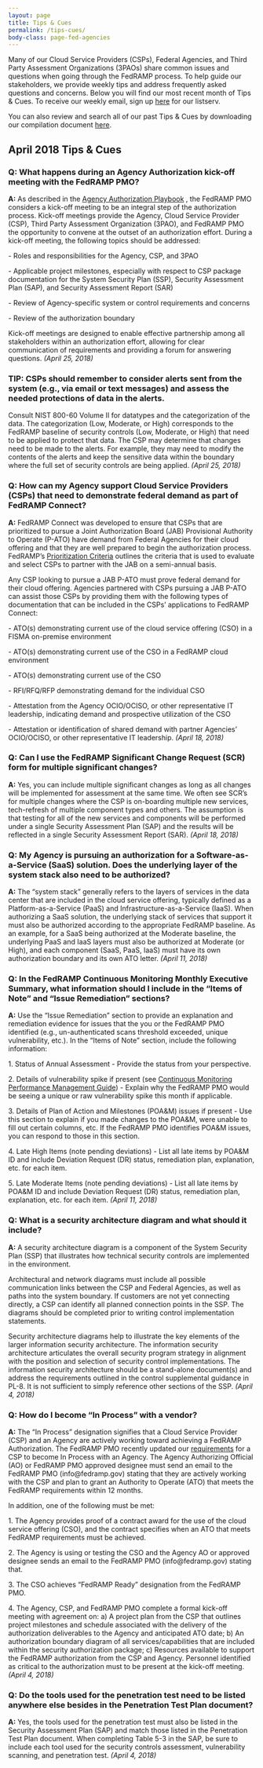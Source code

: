 ```yaml
---
layout: page
title: Tips & Cues
permalink: /tips-cues/
body-class: page-fed-agencies
---
```

Many of our Cloud Service Providers (CSPs), Federal Agencies, and Third Party Assessment Organizations (3PAOs) share common issues and questions when going through the FedRAMP process. To help guide our stakeholders, we provide weekly tips and address frequently asked questions and concerns. Below you will find our most recent month of Tips & Cues. To receive our weekly email, sign up [here](https://public.govdelivery.com/accounts/USGSA/subscriber/new?qsp=USGSA_2224) for our listserv. 

You can also review and search all of our past Tips & Cues by downloading our compilation document <a href="{{site.baseurl}}/assets/resources/documents/FedRAMP_Tips_and_Cues.pdf">here</a>.

<h2>April 2018 Tips & Cues</h2>
<div class="q1">
 
<div class="q3">
<h3>Q: What happens during an Agency Authorization kick-off meeting with the FedRAMP PMO?</h3> 
<p><strong>A:</strong>  As described in the <a href="https://www.fedramp.gov/assets/resources/documents/Agency_Authorization_Playbook.pdf">Agency Authorization Playbook</a> , the FedRAMP PMO considers a kick-off meeting to be an integral step of the authorization process. Kick-off meetings provide the Agency, Cloud Service Provider (CSP), Third Party Assessment Organization (3PAO), and FedRAMP PMO the opportunity to convene at the outset of an authorization effort. During a kick-off meeting, the following topics should be addressed:
<p>
- Roles and responsibilities for the Agency, CSP, and 3PAO
 </p>
<p>
- Applicable project milestones, especially with respect to CSP package documentation for the System Security Plan (SSP), Security Assessment Plan (SAP), and Security Assessment Report (SAR)
 </p>
<p>
- Review of Agency-specific system or control requirements and concerns
 </p>
<p>
- Review of the authorization boundary
 </p>
<p>
Kick-off meetings are designed to enable effective partnership among all stakeholders within an authorization effort, allowing for clear communication of requirements and providing a forum for answering questions.
<em>(April 25, 2018)</em>
</p>
 </p>
</div>

<div class="q3">
<h3>TIP: CSPs should remember to consider alerts sent from the system (e.g., via email or text messages) and assess the needed protections of data in the alerts.</h3>
<p> Consult NIST 800-60 Volume II for datatypes and the categorization of the data. The categorization (Low, Moderate, or High) corresponds to the FedRAMP baseline of security controls (Low, Moderate, or High) that need to be applied to protect that data. The CSP may determine that changes need to be made to the alerts. For example, they may need to modify the contents of the alerts and keep the sensitive data within the boundary where the full set of security controls are being applied.
<em>(April 25, 2018)</em>
</p>
</div>

<div class="q3">
<h3>Q: How can my Agency support Cloud Service Providers (CSPs) that need to demonstrate federal demand as part of FedRAMP Connect? </h3>
<p><strong>A:</strong>  FedRAMP Connect was developed to ensure that CSPs that are prioritized to pursue a Joint Authorization Board (JAB) Provisional Authority to Operate (P-ATO) have demand from Federal Agencies for their cloud offering and that they are well prepared to begin the authorization process. FedRAMP’s <a href="https://www.fedramp.gov/assets/resources/documents/CSP_JAB_P-ATO_Prioritization_Criteria.pdf">Prioritization Criteria</a>  outlines the criteria that is used to evaluate and select CSPs to partner with the JAB on a semi-annual basis.
</p>
 <p>
Any CSP looking to pursue a JAB P-ATO must prove federal demand for their cloud offering. Agencies partnered with CSPs pursuing a JAB P-ATO can assist those CSPs by providing them with the following types of documentation that can be included in the CSPs’ applications to FedRAMP Connect:
 </p>
<p>
- ATO(s) demonstrating current use of the cloud service offering (CSO) in a FISMA on-premise environment
 </p>
<p>
- ATO(s) demonstrating current use of the CSO in a FedRAMP cloud environment
 </p>
<p>
- ATO(s) demonstrating current use of the CSO
 </p>
<p>
- RFI/RFQ/RFP demonstrating demand for the individual CSO
 </p>
<p>
- Attestation from the Agency OCIO/OCISO, or other representative IT leadership, indicating demand and prospective utilization of the CSO
 </p>
<p>
- Attestation or identification of shared demand with partner Agencies’ OCIO/OCISO, or other representative IT leadership.
<em>(April 18, 2018)</em> 
 </p>
</div>

<div class="q3">
<h3>Q: Can I use the FedRAMP Significant Change Request (SCR) form for multiple significant changes?</h3>
<p><strong>A:</strong> Yes, you can include multiple significant changes as long as all changes will be implemented for assessment at the same time.  We often see SCR’s for multiple changes where the CSP is on-boarding multiple new services, tech-refresh of multiple component types and others.  The assumption is that testing for all of the new services and components will be performed under a single Security Assessment Plan (SAP) and the results will be reflected in a single Security Assessment Report (SAR).
<em>(April 18, 2018)</em>
</p>
</div>

<div class="q3">
<h3>Q: My Agency is pursuing an authorization for a Software-as-a-Service (SaaS) solution. Does the underlying layer of the system stack also need to be authorized?</h3>
<p><strong>A:</strong> The “system stack” generally refers to the layers of services in the data center that are included in the cloud service offering, typically defined as a Platform-as-a-Service (PaaS) and Infrastructure-as-a-Service (IaaS). When authorizing a SaaS solution, the underlying stack of services that support it must also be authorized according to the appropriate FedRAMP baseline. As an example, for a SaaS being authorized at the Moderate baseline, the underlying PaaS and IaaS layers must also be authorized at Moderate (or High), and each component (SaaS, PaaS, IaaS) must have its own authorization boundary and its own ATO letter.
<em>(April 11, 2018)</em>
</p>
</div>
 
<div class="q3">

<h3>Q: In the FedRAMP Continuous Monitoring Monthly Executive Summary, what information should I include in the “Items of Note” and “Issue Remediation” sections?</h3>
<p><strong>A:</strong> Use the “Issue Remediation” section to provide an explanation and remediation evidence for issues that the you or the FedRAMP PMO identified (e.g., un-authenticated scans threshold exceeded, unique vulnerability, etc.).
In the “Items of Note” section, include the following information:
<p>
1. Status of Annual Assessment - Provide the status from your perspective.
 </p>
<p>
2. Details of vulnerability spike if present (see <a href="https://www.fedramp.gov/assets/resources/documents/CSP_Continuous_Monitoring_Performance_Management_Guide.pdf">Continuous Monitoring Performance Management Guide</a>) - Explain why the FedRAMP PMO would be seeing a unique or raw vulnerability spike this month if applicable.
 </p>
<p>
3. Details of Plan of Action and Milestones (POA&M) issues if present - Use this section to explain if you made changes to the POA&M, were unable to fill out certain columns, etc. If the FedRAMP PMO identifies POA&M issues, you can respond to those in this section.
 </p>
<p>
4. Late High Items (note pending deviations) - List all late items by POA&M ID and include Deviation Request (DR) status, remediation plan, explanation, etc. for each item.
 </p>
<p>
5. Late Moderate Items (note pending deviations) - List all late items by POA&M ID and include Deviation Request (DR) status, remediation plan, explanation, etc. for each item.
<em>(April 11, 2018)</em>
 </p>
</p>
</div>

<div class="q3">

<h3>Q: What is a security architecture diagram and what should it include?</h3>
<p><strong>A:</strong>  A security architecture diagram is a component of the System Security Plan (SSP) that illustrates how technical security controls are implemented in the environment.
<p>
Architectural and network diagrams must include all possible communication links between the CSP and Federal Agencies, as well as paths into the system boundary. If customers are not yet connecting directly, a CSP can identify all planned connection points in the SSP. The diagrams should be completed prior to writing control implementation statements.
 </p>
<p>
Security architecture diagrams help to illustrate the key elements of the larger information security architecture. The information security architecture articulates the overall security program strategy in alignment with the position and selection of security control implementations. The information security architecture should be a stand-alone document(s) and address the requirements outlined in the control supplemental guidance in PL-8. It is not sufficient to simply reference other sections of the SSP.
<em>(April 4, 2018)</em>
</p>
</p>
</div>

<div class="q3">
<h3>Q: How do I become “In Process” with a vendor?</h3>
<p><strong>A:</strong> The “In Process” designation signifies that a Cloud Service Provider (CSP) and an Agency are actively working toward achieving a FedRAMP Authorization. The FedRAMP PMO recently updated our <a href="https://www.fedramp.gov/assets/resources/documents/Agency_Authorization_Obtaining_In_Process_Designation.pdf">requirements</a>  for a CSP to become In Process with an Agency. The Agency Authorizing Official (AO) or FedRAMP PMO approved designee must send an email to the FedRAMP PMO (info@fedramp.gov) stating that they are actively working with the CSP and plan to grant an Authority to Operate (ATO) that meets the FedRAMP requirements within 12 months.
<p>
In addition, one of the following must be met:
 </p>
<p>
1. The Agency provides proof of a contract award for the use of the cloud service offering (CSO), and the contract specifies when an ATO that meets FedRAMP requirements must be achieved.
 </p>
<p>
2. The Agency is using or testing the CSO and the Agency AO or approved designee sends an email to the FedRAMP PMO (info@fedramp.gov) stating that.
 </p>
<p>
3. The CSO achieves “FedRAMP Ready” designation from the FedRAMP PMO.
 </p>
<p>
4. The Agency, CSP, and FedRAMP PMO complete a formal kick-off meeting with agreement on: a) A project plan from the CSP that outlines project milestones and schedule associated with the delivery of the authorization deliverables to the Agency and anticipated ATO date; b) An authorization boundary diagram of all services/capabilities that are included within the security authorization package; c) Resources available to support the FedRAMP authorization from the CSP and Agency. Personnel identified as critical to the authorization must to be present at the kick-off meeting.
<em>(April 4, 2018)</em>
</p>
 </p>
</div>
 
<div class="q3">
<h3>Q: Do the tools used for the penetration test need to be listed anywhere else besides in the Penetration Test Plan document?</h3>
<p><strong>A:</strong> Yes, the tools used for the penetration test must also be listed in the Security Assessment Plan (SAP) and match those listed in the Penetration Test Plan document. When completing Table 5-3 in the SAP, be sure to include each tool used for the security controls assessment, vulnerability scanning, and penetration test.
<em>(April 4, 2018)</em>
</p>
</div>
